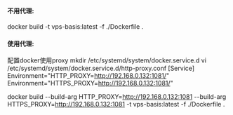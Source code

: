 #### 不用代理:
docker build -t vps-basis:latest -f ./Dockerfile .

#### 使用代理:
配置docker使用proxy
mkdir /etc/systemd/system/docker.service.d
vi /etc/systemd/system/docker.service.d/http-proxy.conf
[Service]
Environment="HTTP_PROXY=http://192.168.0.132:1081/"
Environment="HTTPS_PROXY=http://192.168.0.132:1081/"

docker build --build-arg HTTP_PROXY=http://192.168.0.132:1081 --build-arg HTTPS_PROXY=http://192.168.0.132:1081 -t vps-basis:latest -f ./Dockerfile .
